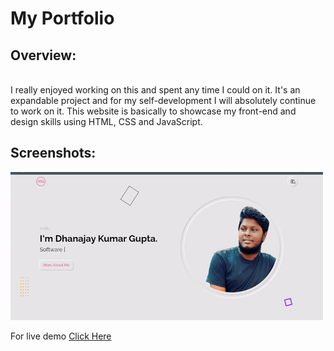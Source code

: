 # My Portfolio
<h2>Overview:</h2><br>
I really enjoyed working on this and spent any time I could on it. It's an expandable project and for my self-development I will absolutely continue to work on it. 
This website is basically to showcase my front-end and design skills using HTML, CSS and JavaScript.


<h2>Screenshots:</h2>
<img src="asset/screenshots/portfolio.gif" width="500">

For live demo <a href="https://dhananjaykumargupta.herokuapp.com/">Click Here</a>
